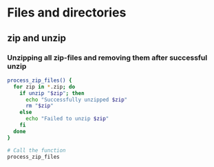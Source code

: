 # Files and directories

## zip and unzip

### Unzipping all zip-files and removing them after successful unzip
```bash
process_zip_files() {
  for zip in *.zip; do
    if unzip "$zip"; then
      echo "Successfully unzipped $zip"
      rm "$zip"
    else
      echo "Failed to unzip $zip"
    fi
  done
}

# Call the function
process_zip_files
```
